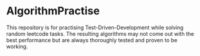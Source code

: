 # AlgorithmPractise

This repository is for practising Test-Driven-Development while solving random leetcode tasks. The resulting algorithms may not come out with the best performance but are always thoroughly tested and proven to be working.
